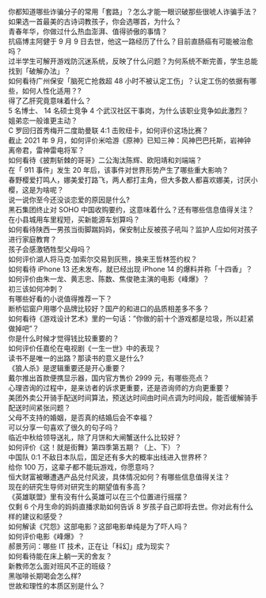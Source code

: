 你都知道哪些诈骗分子的常用「套路」？怎么才能一眼识破那些很唬人诈骗手法？  
如果选一首最美的古诗词教孩子，你会选哪首，为什么？  
青春年华，你做过什么热血澎湃、值得骄傲的事情？  
抗癌博主阿健于 9 月 9 日去世，他这一路经历了什么？目前直肠癌有可能被治愈吗？  
过半学生可解开游戏防沉迷系统，反映了什么问题？为何系统不断完善，学生总能找到「破解办法」？  
如何看待广州保安「脑死亡抢救超 48 小时不被认定工伤」？认定工伤的依据有哪些，如何人性化适用？?  
得了乙肝究竟意味着什么？  
5 名博士、 14 名硕士竞争 4 个武汉社区干事岗，为什么该职业竞争如此激烈？  
姐弟恋一般谁更主动？  
C 罗回归首秀梅开二度助曼联 4:1 击败纽卡，如何评价这场比赛？  
截止 2021 年 9 月，如何评价米哈游《原神》已知三神：风神巴巴托斯，岩神钟离帝君，雷神雷电将军？  
如何看待《披荆斩棘的哥哥》二公淘汰陈辉、欧阳靖和刘端端？  
在「 911 事件」发生 20 年后，该事件对世界形势产生了哪些重大影响？  
春野樱爱打鸣人，娜美爱打路飞，两人都打主角，但大多数人都喜欢娜美，讨厌小樱，这是为啥呢？  
说一说你至今还没谈恋爱的原因是什么?  
黑石集团终止对 SOHO 中国收购要约，这意味着什么？还有哪些信息值得关注？  
在小县城用车里程短，买新能源车划算吗？  
如何看待陕西一男孩当街脚踹妈妈，保安制止反被孩子吼叫？监护人应如何对孩子进行家庭教育？  
孩子会感激牺牲型父母吗？  
如何评价湖人将马克·加索尔交易到灰熊，换来王哲林签约权？  
如何看待 iPhone 13 还未发布，就已经出现 iPhone 14 的爆料并称「十四香」？  
如何评价由朱一龙、黄志忠、陈数、焦俊艳主演的电影《峰爆》？  
初三该如何冲刺？  
有哪些好看的小说值得推荐一下？  
断桥铝窗户用哪个品牌比较好？国产的和进口的品质相差多不多？  
如何看待《游戏设计艺术》里的一句话：”你做的前十个游戏都是垃圾，所以赶紧做掉吧”？  
你是什么时候才觉得钱比较重要的？  
如何评价任嘉伦在电视剧《一生一世》中的表现？  
读书不是唯一的出路？那读书的意义是什么?  
《狼人杀》是逻辑重要还是开心重要？  
戴尔推出首款便携显示器，国内官方售价 2999 元，有哪些亮点？  
心理咨询的过程中，是来访者的诉求更重要，还是咨询师的方向更重要？  
美团外卖公开骑手配送时间算法，预送达时间由时间点调为时间段，能否缓解骑手配送时间紧张问题？  
父母不支持的婚姻，是否真的结婚后会不幸福？  
可以分享一句喜欢了很久的句子吗？  
临近中秋给领导送礼，除了月饼和大闸蟹送什么比较好？  
如何评价《这！就是街舞》第四季第五期？（上、下）？  
中国队 0:1 不敌日本队后，国足还有多大的概率出线进入世界杯？  
给你 100 万，这辈子都不能玩游戏，你愿意吗？  
恒大财富被曝遭遇产品兑付风波，具体情况如何？有哪些信息值得关注？  
现在的研究生导师对研究生的期望值有多高？  
《英雄联盟》里有没有什么英雄可以在三个位置进行摇摆？  
仅剩 6 个月生命的妈妈直播求助如何告诉 8 岁孩子自己即将去世。你对此有什么样的建议和感受？  
如何解读《咒怨》这部电影？这部电影单纯是为了吓人吗？  
如何评价电影《峰爆》？  
郝景芳问：哪些 IT 技术，正在让「科幻」成为现实？  
如何看待能在床上躺一天的舍友？  
新教师怎么面对班风不正的班级？  
黑咖啡长期喝会怎么样?  
世故和理性的本质区别是什么？  
